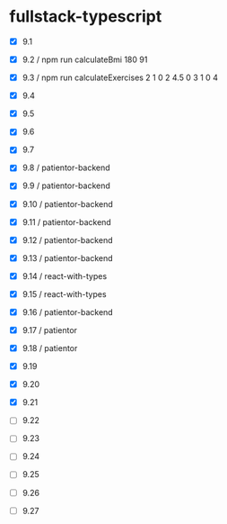 # fullstack-typescript

- [x] 9.1
- [X] 9.2 / npm run calculateBmi 180 91
- [X] 9.3 / npm run calculateExercises 2 1 0 2 4.5 0 3 1 0 4
- [X] 9.4
- [X] 9.5
- [X] 9.6
- [X] 9.7
- [X] 9.8 / patientor-backend
- [X] 9.9 / patientor-backend
- [X] 9.10 / patientor-backend
- [X] 9.11 / patientor-backend
- [x] 9.12 / patientor-backend
- [x] 9.13 / patientor-backend
- [x] 9.14 / react-with-types
- [x] 9.15 / react-with-types
- [x] 9.16 / patientor-backend
- [x] 9.17 / patientor
- [x] 9.18 / patientor
- [x] 9.19 
- [x] 9.20 
- [x] 9.21 
- [ ] 9.22
- [ ] 9.23
- [ ] 9.24
- [ ] 9.25
- [ ] 9.26
- [ ] 9.27

